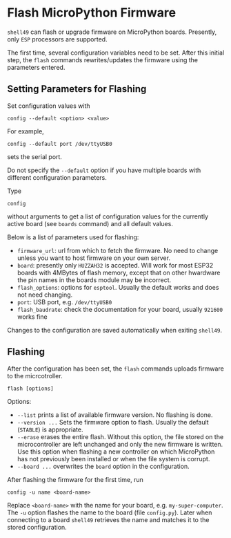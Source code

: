 # Flash MicroPython Firmware

`shell49` can flash or upgrade firmware on MicroPython boards. Presently, only `ESP` processors are supported.

The first time, several configuration variables need to be set. After this initial step, the `flash` commands rewrites/updates the firmware using the parameters entered.

## Setting Parameters for Flashing

Set configuration values with

```
config --default <option> <value>
```

For example,

```
config --default port /dev/ttyUSB0
```

sets the serial port.

Do not specify the `--default` option if you have multiple boards with different configuration parameters. 

Type

```
config
```

without arguments to get a list of configuration values for the currently active board (see `boards` command) and all default values.

Below is a list of parameters used for flashing:

* `firmware_url`: url from which to fetch the firmware. No need to change unless you want to host firmware on your own server.
* `board`: presently only `HUZZAH32` is accepted. Will work for most ESP32 boards with 4MBytes of flash memory, except that on other hwardware the pin names in the boards module may be incorrect.
* `flash_options`: options for `esptool`. Usually the default works and does not need changing.
* `port`: USB port, e.g. `/dev/ttyUSB0`
* `flash_baudrate`: check the documentation for your board, usually `921600` works fine

Changes to the configuration are saved automatically when exiting `shell49`.

## Flashing

After the configuration has been set, the `flash` commands uploads firmware to the micrcotroller.

```
flash [options]
```

Options:

* `--list` prints a list of available firmware version.  No flashing is done.
* `--version ...` Sets the firmware option to flash. Usually the default (`STABLE`) is appropriate.
* `--erase` erases the entire flash. Without this option, the file stored on the microcontroller are left unchanged and only the new firmware is written. Use this option when flashing a new controller on which MicroPython has not previously been installed or when the file system is corrupt.
* `--board ...` overwrites the `board` option in the configuration.

After flashing the firmware for the first time, run

```
config -u name <board-name>
```

Replace `<board-name>` with the name for your board, e.g. `my-super-computer`. The `-u` option flashes the name to the board (file `config.py`). Later when connecting to a board `shell49` retrieves the name and matches it to the stored configuration.